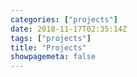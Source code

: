 ```yaml
---
categories: ["projects"]
date: 2018-11-17T02:35:14Z
tags: ["projects"]
title: "Projects"
showpagemeta: false
---
```

